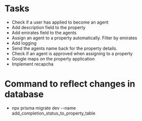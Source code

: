 # Tasks

- Check if a user has applied to become an agent
- Add description field to the property
- Add emirates field to the agents
- Assign an agent to a property automatically. Filter by emirates
- Add logging
- Send the agents name back for the property details.
- Check if an agent is approved when assigning to a property
- Google maps on the property application
- Implement recapcha


# Command to reflect changes in database
- npx prisma migrate dev --name add_completion_status_to_property_table